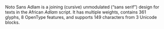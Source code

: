 Noto Sans Adlam is a joining (cursive) unmodulated (“sans serif”) design for texts in the African _Adlam_ script. It has multiple weights, contains 361 glyphs, 8 OpenType features, and supports 149 characters from 3 Unicode blocks.